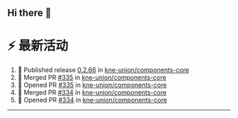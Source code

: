 ## Hi there 👋

<!--

**Here are some ideas to get you started:**

🙋‍♀️ A short introduction - what is your organization all about?
🌈 Contribution guidelines - how can the community get involved?
👩‍💻 Useful resources - where can the community find your docs? Is there anything else the community should know?
🍿 Fun facts - what does your team eat for breakfast?
🧙 Remember, you can do mighty things with the power of [Markdown](https://docs.github.com/github/writing-on-github/getting-started-with-writing-and-formatting-on-github/basic-writing-and-formatting-syntax)
-->


# ⚡ 最新活动

<!--START_SECTION:activity-->
1. 🚀 Published release [0.2.66](https://github.com/kne-union/components-core/releases/tag/0.2.66) in [kne-union/components-core](https://github.com/kne-union/components-core)
2. 🎉 Merged PR [#335](https://github.com/kne-union/components-core/pull/335) in [kne-union/components-core](https://github.com/kne-union/components-core)
3. 💪 Opened PR [#335](https://github.com/kne-union/components-core/pull/335) in [kne-union/components-core](https://github.com/kne-union/components-core)
4. 🎉 Merged PR [#334](https://github.com/kne-union/components-core/pull/334) in [kne-union/components-core](https://github.com/kne-union/components-core)
5. 💪 Opened PR [#334](https://github.com/kne-union/components-core/pull/334) in [kne-union/components-core](https://github.com/kne-union/components-core)
<!--END_SECTION:activity-->

---
